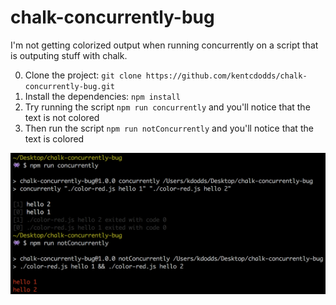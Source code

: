# chalk-concurrently-bug

I'm not getting colorized output when running concurrently on a script that is outputing stuff with chalk.

0. Clone the project: `git clone https://github.com/kentcdodds/chalk-concurrently-bug.git`
1. Install the dependencies: `npm install`
2. Try running the script `npm run concurrently` and you'll notice that the text is not colored
3. Then run the script `npm run notConcurrently` and you'll notice that the text is colored

![output](output.png)
